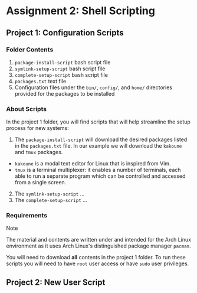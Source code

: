 # Assignment 2: Shell Scripting

## Project 1: Configuration Scripts

### Folder Contents

1. `package-install-script` bash script file
2. `symlink-setup-script` bash script file
3. `complete-setup-script` bash script file
4. `packages.txt` text file
5. Configuration files under the `bin/`, `config/`, and `home/` directories provided for the packages to be installed

### About Scripts

In the project 1 folder, you will find scripts that will help streamline the setup process for new systems:
1. The `package-install-script` will download the desired packages listed in the `packages.txt` file. In our example we will download the `kakoune` and `tmux` packages.
* `kakoune` is a modal text editor for Linux that is inspired from Vim.
* `tmux` is a terminal multiplexer: it enables a number of terminals, each able to run a separate program which can be controlled and accessed from a single screen.
2. The `symlink-setup-script` ...
3. The `complete-setup-script` ...

### Requirements

>[!NOTE]
> The material and contents are written under and intended for the Arch Linux environment as it uses Arch Linux's distinguished package manager `pacman`.

You will need to download **all** contents in the project 1 folder. To run these scripts you will need to have `root` user access or have `sudo` user privileges.

## Project 2: New User Script